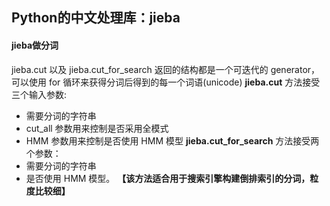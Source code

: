 ## Python的中文处理库：jieba
#### jieba做分词
jieba.cut 以及 jieba.cut_for_search 返回的结构都是一个可迭代的 generator，可以使用 for 循环来获得分词后得到的每一个词语(unicode)
**jieba.cut** 方法接受三个输入参数:
* 需要分词的字符串
* cut_all 参数用来控制是否采用全模式
* HMM 参数用来控制是否使用 HMM 模型
**jieba.cut_for_search** 方法接受两个参数：
* 需要分词的字符串
* 是否使用 HMM 模型。
**【该方法适合用于搜索引擎构建倒排索引的分词，粒度比较细】**
